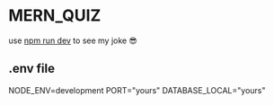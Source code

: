 # MERN_QUIZ
use [npm run dev](https://) to see my joke :sunglasses: 

## .env file
NODE_ENV=development
PORT="yours"
DATABASE_LOCAL="yours"
